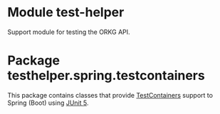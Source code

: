 # Module test-helper

Support module for testing the ORKG API.

# Package testhelper.spring.testcontainers

This package contains classes that provide [TestContainers](https://testcontainers.org) support to Spring (Boot) using [JUnit 5](https://junit.org/junit5/).
